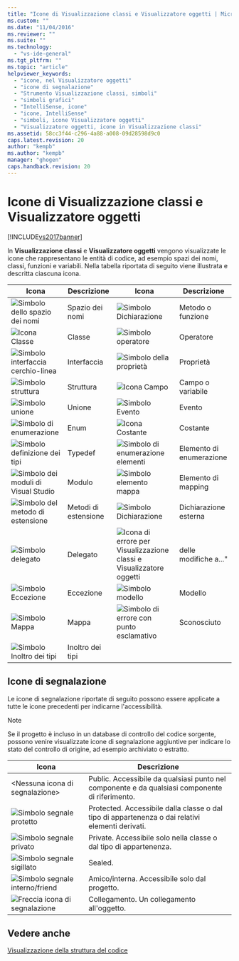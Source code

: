 ```yaml
---
title: "Icone di Visualizzazione classi e Visualizzatore oggetti | Microsoft Docs"
ms.custom: ""
ms.date: "11/04/2016"
ms.reviewer: ""
ms.suite: ""
ms.technology: 
  - "vs-ide-general"
ms.tgt_pltfrm: ""
ms.topic: "article"
helpviewer_keywords: 
  - "icone, nel Visualizzatore oggetti"
  - "icone di segnalazione"
  - "Strumento Visualizzazione classi, simboli"
  - "simboli grafici"
  - "IntelliSense, icone"
  - "icone, IntelliSense"
  - "simboli, icone Visualizzatore oggetti"
  - "Visualizzatore oggetti, icone in Visualizzazione classi"
ms.assetid: 58cc3f44-c296-4a88-a008-09d28598d9c0
caps.latest.revision: 20
author: "kempb"
ms.author: "kempb"
manager: "ghogen"
caps.handback.revision: 20
---
```

# Icone di Visualizzazione classi e Visualizzatore oggetti
[!INCLUDE[vs2017banner](../code-quality/includes/vs2017banner.md)]

In **Visualizzazione classi** e **Visualizzatore oggetti** vengono visualizzate le icone che rappresentano le entità di codice, ad esempio spazi dei nomi, classi, funzioni e variabili.  Nella tabella riportata di seguito viene illustrata e descritta ciascuna icona.  
  
|Icona|Descrizione|Icona|Descrizione|  
|-----------|-----------------|-----------|-----------------|  
|![Simbolo dello spazio dei nomi](~/docs/ide/media/vxnamespace_icon.gif "vxNamespace\_Icon")|Spazio dei nomi|![Simbolo Dichiarazione](~/docs/ide/media/vxmethod_icon.gif "vxMethod\_Icon")|Metodo o funzione|  
|![Icona Classe](~/docs/ide/media/vxclass_icon.gif "vxClass\_Icon")|Classe|![Simbolo operatore](~/docs/ide/media/vxoperator_icon.gif "vxOperator\_Icon")|Operatore|  
|![Simbolo interfaccia cerchio&#45;linea](~/docs/ide/media/vxinterface_icon.gif "vxInterface\_Icon")|Interfaccia|![Simbolo della proprietà](~/docs/ide/media/vxproperty_icon.gif "vxProperty\_Icon")|Proprietà|  
|![Simbolo struttura](~/docs/ide/media/vxstruct_icon.gif "vxStruct\_Icon")|Struttura|![Icona Campo](~/docs/ide/media/vxfield_icon.gif "vxField\_Icon")|Campo o variabile|  
|![Simbolo unione](~/docs/ide/media/vxunion_icon.gif "vxUnion\_Icon")|Unione|![Simbolo Evento](~/docs/ide/media/vxevent_icon.gif "vxEvent\_Icon")|Evento|  
|![Simbolo di enumerazione](~/docs/ide/media/vxenum_icon.gif "vxEnum\_Icon")|Enum|![Icona Costante](~/docs/ide/media/vxconstant_icon.gif "vxConstant\_Icon")|Costante|  
|![Simbolo definizione dei tipi](~/docs/ide/media/vxtypedef_icon.gif "vxTypeDef\_Icon")|Typedef|![Simbolo di enumerazione elementi](~/docs/ide/media/vxenumitem_icon.gif "vxEnumItem\_Icon")|Elemento di enumerazione|  
|![Simbolo dei moduli di Visual Studio](~/docs/ide/media/vxmodule_icon.gif "vxModule\_Icon")|Modulo|![Simbolo elemento mappa](~/docs/ide/media/vxmapitem_icon.gif "vxMapItem\_Icon")|Elemento di mapping|  
|![Simbolo del metodo di estensione](~/docs/ide/media/extensionmethod.gif "ExtensionMethod")|Metodi di estensione|![Simbolo Dichiarazione](~/docs/ide/media/vxmethod_icon.gif "vxMethod\_Icon")|Dichiarazione esterna|  
|![Simbolo delegato](~/docs/ide/media/vxdelegate_icon.gif "vxDelegate\_Icon")|Delegato|![Icona di errore per Visualizzazione classi e Visualizzatore oggetti](~/docs/ide/media/erroricon.gif "ErrorIcon")|delle modifiche a..."|  
|![Simbolo Eccezione](~/docs/ide/media/vxexception_icon.gif "vxException\_Icon")|Eccezione|![Simbolo modello](~/docs/ide/media/vxtemplate_icon.gif "vxTemplate\_Icon")|Modello|  
|![Simbolo Mappa](~/docs/ide/media/vxmap_icon.gif "vxMap\_Icon")|Mappa|![Simbolo di errore con punto esclamativo](~/docs/ide/media/vxerror_icon.gif "vxError\_Icon")|Sconosciuto|  
|![Simbolo Inoltro dei tipi](~/docs/ide/media/ob_type_forward.gif "ob\_type\_forward")|Inoltro dei tipi|||  
  
## Icone di segnalazione  
 Le icone di segnalazione riportate di seguito possono essere applicate a tutte le icone precedenti per indicarne l'accessibilità.  
  
> [!NOTE]
>  Se il progetto è incluso in un database di controllo del codice sorgente, possono venire visualizzate icone di segnalazione aggiuntive per indicare lo stato del controllo di origine, ad esempio archiviato o estratto.  
  
|Icona|Descrizione|  
|-----------|-----------------|  
|\<Nessuna icona di segnalazione\>|Public.  Accessibile da qualsiasi punto nel componente e da qualsiasi componente di riferimento.|  
|![Simbolo segnale protetto](~/docs/ide/media/vxsignal_icon_key.gif "vxSignal\_Icon\_Key")|Protected.  Accessibile dalla classe o dal tipo di appartenenza o dai relativi elementi derivati.|  
|![Simbolo segnale privato](~/docs/ide/media/vxsignal_icon_lock.gif "vxSignal\_Icon\_Lock")|Private.  Accessibile solo nella classe o dal tipo di appartenenza.|  
|![Simbolo segnale sigillato](~/docs/ide/media/vxsignal_icon_envelope.gif "vxSignal\_Icon\_Envelope")|Sealed.|  
|![Simbolo segnale interno&#47;friend](~/docs/ide/media/vxsignal_icon_diamond.gif "vxSignal\_Icon\_Diamond")|Amico\/interna.  Accessibile solo dal progetto.|  
|![Freccia icona di segnalazione](~/docs/ide/media/vxsignal_icon_arrow.gif "vxSignal\_Icon\_Arrow")|Collegamento.  Un collegamento all'oggetto.|  
  
## Vedere anche  
 [Visualizzazione della struttura del codice](../ide/viewing-the-structure-of-code.md)